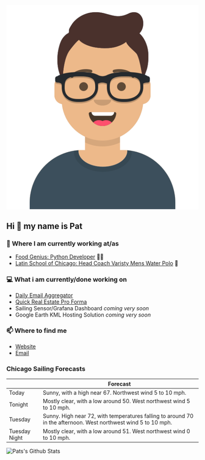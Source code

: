 [![Social banner for p-j-falconer](https://raw.githubusercontent.com/P-J-FALCONER/P-J-FALCONER/master/assets/avataaars.svg)](https://patfalconer.com/)
## Hi :wave: my name is Pat

### 💼 Where I am currently working at/as
- [Food Genius: Python Developer](https://getfoodgenius.com/) 🍔🐍
- [Latin School of Chicago: Head Coach Varisty Mens Water Polo](https://www.latinschool.org/) 🤽


### 💻 What i am currently/done working on
 - [Daily Email Aggregator](https://github.com/P-J-FALCONER/dott_daily_mail)
 - [Quick Real Estate Pro Forma](https://github.com/P-J-FALCONER/henry)
 - Sailing Sensor/Grafana Dashboard *coming very soon*
 - Google Earth KML Hosting Solution *coming very soon*

### 📫 Where to find me
 - [Website](https://patfalconer.com/)
 - [Email](mailto:patrick.j.falconer@gmail.com)


### Chicago Sailing Forecasts
|   | Forecast  |
|---|---|
| Today | Sunny, with a high near 67. Northwest wind 5 to 10 mph. |
| Tonight | Mostly clear, with a low around 50. West northwest wind 5 to 10 mph. |
| Tuesday | Sunny. High near 72, with temperatures falling to around 70 in the afternoon. West northwest wind 5 to 10 mph. |
| Tuesday Night | Mostly clear, with a low around 51. West northwest wind 0 to 10 mph. |

![Pats's Github Stats](https://github-readme-stats.vercel.app/api?username=p-j-falconer&show_icons=true&theme=radical)
